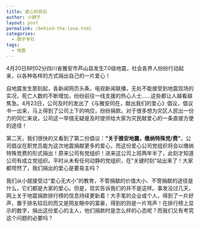 ```yaml
---
title: 爱心的背后
author: 小嫦子
layout: post
permalink: /behind-the-love.html
categories:
  - 嫦子专栏
tags:
  - 地震
---
```

4月20日8时02分四川省雅安市芦山县发生7.0级地震，社会各界人纷纷行动起来，以各种各样的方式捐出自己的一片爱心！  


自地震发生那刻起，各新闻网页头条，电视新闻联播，无处不能接受到地震现场的实况，死亡人数的不断增加，纷纷前往一线支援的热心人士……这些都让人越看越焦急。4月23日，公司及时的发出了《与雅安同在，献出我们的爱心》倡议，倡议书一出来，马上得到了公司上下的响应，纷纷捐款。对于很多想为灾区人民出一份力的同仁来说，公司这一举措无疑是及时提供给大家为灾民献爱心的一条直接方便的途径！

第二天，我们很快的又看到了第二份倡议：**“关于雅安地震，缴纳特殊党/费”**，公司倡议在职党员能为这次地震捐献更多的爱心，而这份爱心公司党组织将会以缴纳特殊党费的形式捐出！原来公司有党组织！进来这公司上班两年半了，此刻才知道公司有成立党组织。平时从未有任何动静的党组织，在“关键时刻”站出来了！大家都愕然了，我们捐出的爱心是要易主吗？

我们从小就接受过“爱心无大小”的教育，不管捐献的价值大小、不管捐献的途径是什么，它们都是大家的爱心。但是，现实告诉我们的并不是这样。事发没过几天，网上关于地震捐款排行榜的信息持续更新着！大手笔的企业或个人，得到了一片好声，置于排名较后的而又是网友眼中的富豪，得到的则是一片骂声！在排行榜上显示的数字，捐出这份爱心的主人，他们捐款时是怎么样的心态呢？而我们又有考究这个问题的必要吗？